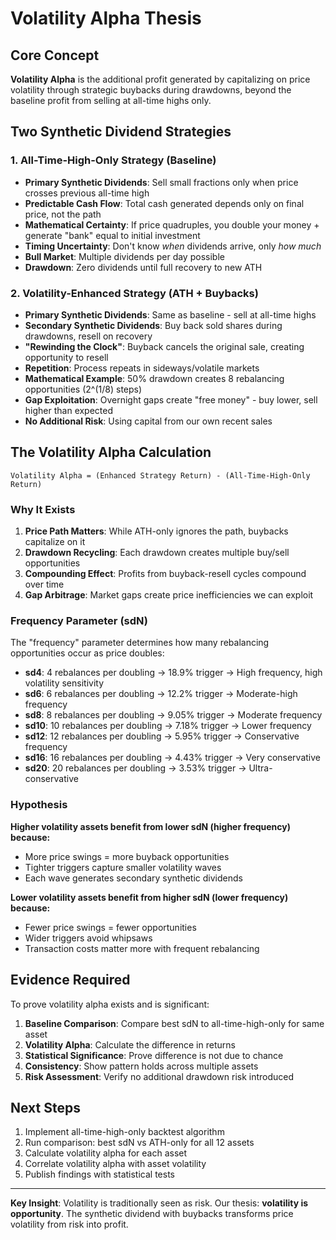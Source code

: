 # Volatility Alpha Thesis

## Core Concept

**Volatility Alpha** is the additional profit generated by capitalizing on price volatility through strategic buybacks during drawdowns, beyond the baseline profit from selling at all-time highs only.

## Two Synthetic Dividend Strategies

### 1. All-Time-High-Only Strategy (Baseline)
- **Primary Synthetic Dividends**: Sell small fractions only when price crosses previous all-time high
- **Predictable Cash Flow**: Total cash generated depends only on final price, not the path
- **Mathematical Certainty**: If price quadruples, you double your money + generate "bank" equal to initial investment
- **Timing Uncertainty**: Don't know *when* dividends arrive, only *how much*
- **Bull Market**: Multiple dividends per day possible
- **Drawdown**: Zero dividends until full recovery to new ATH

### 2. Volatility-Enhanced Strategy (ATH + Buybacks)
- **Primary Synthetic Dividends**: Same as baseline - sell at all-time highs
- **Secondary Synthetic Dividends**: Buy back sold shares during drawdowns, resell on recovery
- **"Rewinding the Clock"**: Buyback cancels the original sale, creating opportunity to resell
- **Repetition**: Process repeats in sideways/volatile markets
- **Mathematical Example**: 50% drawdown creates 8 rebalancing opportunities (2^(1/8) steps)
- **Gap Exploitation**: Overnight gaps create "free money" - buy lower, sell higher than expected
- **No Additional Risk**: Using capital from our own recent sales

## The Volatility Alpha Calculation

```
Volatility Alpha = (Enhanced Strategy Return) - (All-Time-High-Only Return)
```

### Why It Exists

1. **Price Path Matters**: While ATH-only ignores the path, buybacks capitalize on it
2. **Drawdown Recycling**: Each drawdown creates multiple buy/sell opportunities
3. **Compounding Effect**: Profits from buyback-resell cycles compound over time
4. **Gap Arbitrage**: Market gaps create price inefficiencies we can exploit

### Frequency Parameter (sdN)

The "frequency" parameter determines how many rebalancing opportunities occur as price doubles:

- **sd4**: 4 rebalances per doubling → 18.9% trigger → High frequency, high volatility sensitivity
- **sd6**: 6 rebalances per doubling → 12.2% trigger → Moderate-high frequency
- **sd8**: 8 rebalances per doubling → 9.05% trigger → Moderate frequency
- **sd10**: 10 rebalances per doubling → 7.18% trigger → Lower frequency
- **sd12**: 12 rebalances per doubling → 5.95% trigger → Conservative frequency
- **sd16**: 16 rebalances per doubling → 4.43% trigger → Very conservative
- **sd20**: 20 rebalances per doubling → 3.53% trigger → Ultra-conservative

### Hypothesis

**Higher volatility assets benefit from lower sdN (higher frequency) because:**
- More price swings = more buyback opportunities
- Tighter triggers capture smaller volatility waves
- Each wave generates secondary synthetic dividends

**Lower volatility assets benefit from higher sdN (lower frequency) because:**
- Fewer price swings = fewer opportunities
- Wider triggers avoid whipsaws
- Transaction costs matter more with frequent rebalancing

## Evidence Required

To prove volatility alpha exists and is significant:

1. **Baseline Comparison**: Compare best sdN to all-time-high-only for same asset
2. **Volatility Alpha**: Calculate the difference in returns
3. **Statistical Significance**: Prove difference is not due to chance
4. **Consistency**: Show pattern holds across multiple assets
5. **Risk Assessment**: Verify no additional drawdown risk introduced

## Next Steps

1. Implement all-time-high-only backtest algorithm
2. Run comparison: best sdN vs ATH-only for all 12 assets
3. Calculate volatility alpha for each asset
4. Correlate volatility alpha with asset volatility
5. Publish findings with statistical tests

---

**Key Insight**: Volatility is traditionally seen as risk. Our thesis: **volatility is opportunity**. 
The synthetic dividend with buybacks transforms price volatility from risk into profit.
